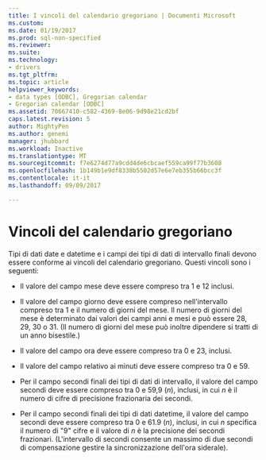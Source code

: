 ```yaml
---
title: I vincoli del calendario gregoriano | Documenti Microsoft
ms.custom: 
ms.date: 01/19/2017
ms.prod: sql-non-specified
ms.reviewer: 
ms.suite: 
ms.technology:
- drivers
ms.tgt_pltfrm: 
ms.topic: article
helpviewer_keywords:
- data types [ODBC], Gregorian calendar
- Gregorian calendar [ODBC]
ms.assetid: 70667410-c582-4369-8e06-9d98e21cd2bf
caps.latest.revision: 5
author: MightyPen
ms.author: genemi
manager: jhubbard
ms.workload: Inactive
ms.translationtype: MT
ms.sourcegitcommit: f7e6274d77a9cdd4de6cbcaef559ca99f77b3608
ms.openlocfilehash: 1b149b1e9df8338b5502d57e6e7eb355b66bcc3f
ms.contentlocale: it-it
ms.lasthandoff: 09/09/2017

---
```

# <a name="constraints-of-the-gregorian-calendar"></a>Vincoli del calendario gregoriano
Tipi di dati date e datetime e i campi dei tipi di dati di intervallo finali devono essere conforme ai vincoli del calendario gregoriano. Questi vincoli sono i seguenti:  
  
-   Il valore del campo mese deve essere compreso tra 1 e 12 inclusi.  
  
-   Il valore del campo giorno deve essere compreso nell'intervallo compreso tra 1 e il numero di giorni del mese. Il numero di giorni del mese è determinato dai valori dei campi anni e mesi e può essere 28, 29, 30 o 31. (Il numero di giorni del mese può inoltre dipendere si tratti di un anno bisestile.)  
  
-   Il valore del campo ora deve essere compreso tra 0 e 23, inclusi.  
  
-   Il valore del campo relativo ai minuti deve essere compreso tra 0 e 59.  
  
-   Per il campo secondi finali dei tipi di dati di intervallo, il valore del campo secondi deve essere compreso tra 0 e 59,9 (*n*), inclusi, in cui  *n*  è il numero di cifre di precisione frazionaria dei secondi.  
  
-   Per il campo secondi finali dei tipi di dati datetime, il valore del campo secondi deve essere compreso tra 0 e 61.9 (*n*), inclusi, in cui  *n*  specifica il numero di "9" cifre e il valore di  *n*  è la precisione dei secondi frazionari. (L'intervallo di secondi consente un massimo di due secondi di compensazione gestire la sincronizzazione dell'ora siderale).

